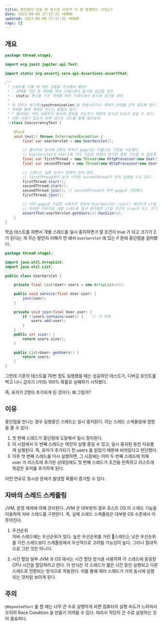 ```yaml
---
title: 중단점이 있을 때 동시성 이슈가 더 잘 발생하는 이유는?
date: 2023-09-09 17:17:23 +0900
updated: 2023-09-09 17:17:41 +0900
tags: []
---
```


## 개요

```java
package thread.stage1;  
  
import org.junit.jupiter.api.Test;  
  
import static org.assertj.core.api.Assertions.assertThat;  
  
/**  
 * 스레드를 다룰 때 어떤 상황을 조심해야 할까?  
 * - 상태를 가진 한 객체를 여러 스레드에서 동시에 접근할 경우  
 * - static 변수를 가진 객체를 여러 스레드에서 동시에 접근할 경우  
 *  
 * 위 경우는 동기화(synchronization)를 적용시키거나 객체가 상태를 갖지 않도록 한다.  
 * 객체를 불변 객체로 만드는 방법도 있다.  
 * * 웹서버는 여러 사용자가 동시에 접속을 시도하기 때문에 동시성 이슈가 생길 수 있다.  
 * 어떤 사례가 있는지 아래 테스트 코드를 통해 알아보자.  
 */class ConcurrencyTest {  
  
    @Test  
    void test() throws InterruptedException {  
        final var userServlet = new UserServlet();  
  
        // 웹서버로 동시에 2명의 유저가 gugu라는 이름으로 가입을 시도했다.  
        // UserServlet의 users에 이미 가입된 회원이 있으면 중복 가입할 수 없도록 코드를 작성했다.  
        final var firstThread = new Thread(new HttpProcessor(new User("gugu"), userServlet));  
        final var secondThread = new Thread(new HttpProcessor(new User("gugu"), userServlet));  
  
        // 스레드는 실행 순서가 정해져 있지 않다.  
        // firstThread보다 늦게 시작한 secondThread가 먼저 실행될 수도 있다.  
        firstThread.start();  
        secondThread.start();  
        secondThread.join(); // secondThread가 먼저 gugu로 가입했다.  
        firstThread.join();  
  
        // 이미 gugu로 가입한 사용자가 있어서 UserServlet.join() 메서드의 if절 조건은 false가 되고 크기는 1이다.  
        // 하지만 디버거로 개별 스레드를 일시 중지하면 if절 조건이 true가 되고 크기가 2가 된다. 왜 그럴까?  
        assertThat(userServlet.getUsers()).hasSize(1);  
    }  
}
```

학습 테스트를 하면서 개별 스레드를 일시 중지하면 if 절 조건이 true 가 되고 크기가 2가 된다는 게 무슨 말인지 이해가 안 돼서 `UserServlet` 에 있는 if 문에 중단점을 걸어봤다.  

```java
package thread.stage1;  
  
import java.util.ArrayList;  
import java.util.List;  
  
public class UserServlet {  
  
    private final List<User> users = new ArrayList<>();  
  
    public void service(final User user) {  
        join(user);  
    }  
  
    private void join(final User user) {  
        if (!users.contains(user)) {    // 이 부분  
            users.add(user);  
        }  
    }  
    public int size() {  
        return users.size();  
    }  
  
    public List<User> getUsers() {  
        return users;  
    }  
}
```

그런데 기존의 테스트를 70번 정도 실행했을 때는 성공하던 테스트가, 디버깅 포인트를 찍고 나니 갑자기 (거의) 100% 확률로 실패하기 시작했다.  

즉, 유저가 2명이 추가되게 된 것이다. 왜 그럴까?

## 이유

중단점을 만나는 경우 실행중인 스레드는 일시 중지된다. 이는 스레드 스케줄링에 영향을 줄 수 있다.  

1. 첫 번째 스레드가 중단점에 도달해서 일시 정지된다. 
2. 이 시점에서 두 번째 스레드는 여전히 실행 중일 수 있고, 일시 중지된 동안 자유롭게 실행된다. 즉, 유저가 추가되기 전 users 를 읽었기 때문에 비어있다고 판단했다. 
3. 이후 첫 번째 스레드를 다시 실행하면, 그 시점에는 이미 두 번째 스레드에 의해 user 가 리스트에 추가된 상태임에도 첫 번째 스레드가 조건을 만족하고 리스트에 똑같은 유저를 추가하게 된다.  

이런 연유로 동시성 문제가 발생할 확률이 증가할 수 있다.  

## 자바의 스레드 스케줄링

JVM, 운영 체제에 의해 관리된다. JVM 은 대부분의 경우 호스트 OS 의 스레드 기능을 이용하여 자바 스레드를 구현한다. 즉, 실제 스레드 스케줄링은 대부분 OS 수준에서 이루어진다.  

1. 우선순위  
자바 스레드에는 우선순위가 있다. 높은 우선순위를 가진 스레드는 낮은 우선순위를 가진 스레드보다 스케줄링에서 우선적으로 고려될 가능성이 높다. 그러나 절대적으로 그런 것은 아니다.  

2. 시간 할당
일부 JVM 과 OS 에서는 시간 할당 방식을 사용하여 각 스레드에 동일한 CPU 시간을 할당하려고 한다. 이 방식은 각 스레드가 짧은 시간 동안 실행되고 다른 스레드로 전환되는 방식으로 작동한다. 이를 통해 여러 스레드가 거의 동시에 실행되는 것처럼 보이게 된다.  

## 주의

`@RepeatedTest` 를 할 때는 너무 큰 수로 실행하게 되면 컴퓨터의 실행 속도가 느려져서 오히려 Race Condition 을 만들기 어려울 수 있다. 따라서 적당히 큰 수로 설정하는 것이 중요하다.  
